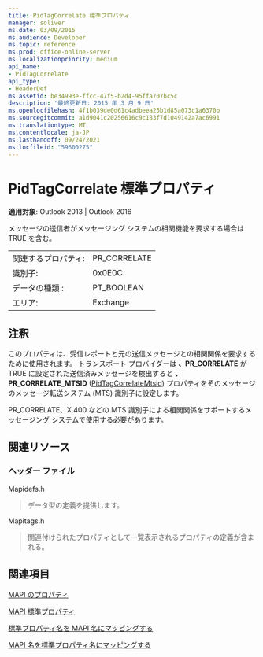 ```yaml
---
title: PidTagCorrelate 標準プロパティ
manager: soliver
ms.date: 03/09/2015
ms.audience: Developer
ms.topic: reference
ms.prod: office-online-server
ms.localizationpriority: medium
api_name:
- PidTagCorrelate
api_type:
- HeaderDef
ms.assetid: be34993e-ffcc-47f5-b2d4-95ffa707bc5c
description: '最終更新日: 2015 年 3 月 9 日'
ms.openlocfilehash: 4f1b039de0d61c4adbeea25b1d85a073c1a6370b
ms.sourcegitcommit: a1d9041c20256616c9c183f7d1049142a7ac6991
ms.translationtype: MT
ms.contentlocale: ja-JP
ms.lasthandoff: 09/24/2021
ms.locfileid: "59600275"
---
```

# <a name="pidtagcorrelate-canonical-property"></a>PidTagCorrelate 標準プロパティ

  
  
**適用対象**: Outlook 2013 | Outlook 2016 
  
メッセージの送信者がメッセージング システムの相関機能を要求する場合は TRUE を含む。
  
|||
|:-----|:-----|
|関連するプロパティ:  <br/> |PR_CORRELATE  <br/> |
|識別子:  <br/> |0x0E0C  <br/> |
|データの種類 :   <br/> |PT_BOOLEAN  <br/> |
|エリア:  <br/> |Exchange  <br/> |
   
## <a name="remarks"></a>注釈

このプロパティは、受信レポートと元の送信メッセージとの相関関係を要求するために使用されます。 トランスポート プロバイダーは **、PR_CORRELATE** が TRUE に設定された送信済みメッセージを検出すると **、PR_CORRELATE_MTSID** ([PidTagCorrelateMtsid](pidtagcorrelatemtsid-canonical-property.md)) プロパティをそのメッセージのメッセージ転送システム (MTS) 識別子に設定します。
  
  PR_CORRELATE、X.400 などの MTS 識別子による相関関係をサポートするメッセージング システムで使用する必要があります。 
  
## <a name="related-resources"></a>関連リソース

### <a name="header-files"></a>ヘッダー ファイル

Mapidefs.h
  
> データ型の定義を提供します。
    
Mapitags.h
  
> 関連付けられたプロパティとして一覧表示されるプロパティの定義が含まれる。
    
## <a name="see-also"></a>関連項目



[MAPI のプロパティ](mapi-properties.md)
  
[MAPI 標準プロパティ](mapi-canonical-properties.md)
  
[標準プロパティ名を MAPI 名にマッピングする](mapping-canonical-property-names-to-mapi-names.md)
  
[MAPI 名を標準プロパティ名にマッピングする](mapping-mapi-names-to-canonical-property-names.md)

